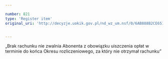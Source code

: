 ```yaml
---

number: 821
type: 'Register item'
original_uri: 'http://decyzje.uokik.gov.pl/nd_wz_um.nsf/0/6AB888B2CE651A22C12572DD003296E1?OpenDocument'


---
```


„Brak rachunku nie zwalnia Abonenta z obowiązku uiszczenia opłat w terminie do końca Okresu rozliczeniowego, za który nie otrzymał rachunku”
